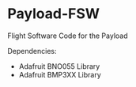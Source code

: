 # Payload-FSW
Flight Software Code for the Payload

Dependencies:
* Adafruit BNO055 Library
* Adafruit BMP3XX Library